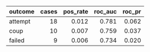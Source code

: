 |outcome | cases| pos_rate| roc_auc| roc_pr|
|:-------|-----:|--------:|-------:|------:|
|attempt |    18|    0.012|   0.781|  0.062|
|coup    |    10|    0.007|   0.759|  0.037|
|failed  |     9|    0.006|   0.734|  0.020|

